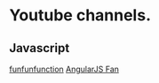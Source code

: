 # Youtube channels.

## Javascript
[funfunfunction](https://www.youtube.com/channel/UCO1cgjhGzsSYb1rsB4bFe4Q)
[AngularJS Fan](https://www.youtube.com/channel/UCvFTr_YuMGr0jSCm1b4Xubw)
